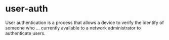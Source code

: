 # user-auth
User authentication is a process that allows a device to verify the identify of someone who ... currently available to a network administrator to authenticate users.
